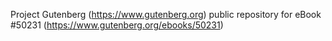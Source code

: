Project Gutenberg (https://www.gutenberg.org) public repository for
eBook #50231 (https://www.gutenberg.org/ebooks/50231)
